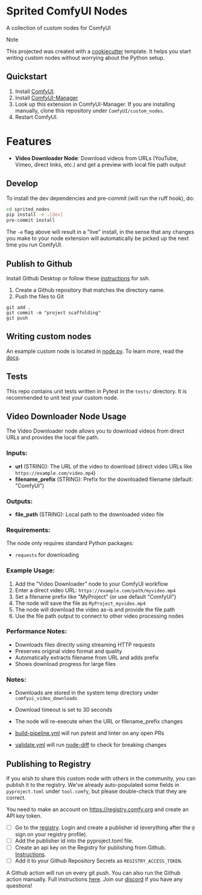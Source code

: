 # Sprited ComfyUI Nodes

A collection of custom nodes for ComfyUI

> [!NOTE]
> This projected was created with a [cookiecutter](https://github.com/Comfy-Org/cookiecutter-comfy-extension) template. It helps you start writing custom nodes without worrying about the Python setup.

## Quickstart

1. Install [ComfyUI](https://docs.comfy.org/get_started).
1. Install [ComfyUI-Manager](https://github.com/ltdrdata/ComfyUI-Manager)
1. Look up this extension in ComfyUI-Manager. If you are installing manually, clone this repository under `ComfyUI/custom_nodes`.
1. Restart ComfyUI.

# Features

- **Video Downloader Node**: Download videos from URLs (YouTube, Vimeo, direct links, etc.) and get a preview with local file path output

## Develop

To install the dev dependencies and pre-commit (will run the ruff hook), do:

```bash
cd sprited_nodes
pip install -e .[dev]
pre-commit install
```

The `-e` flag above will result in a "live" install, in the sense that any changes you make to your node extension will automatically be picked up the next time you run ComfyUI.

## Publish to Github

Install Github Desktop or follow these [instructions](https://docs.github.com/en/authentication/connecting-to-github-with-ssh/generating-a-new-ssh-key-and-adding-it-to-the-ssh-agent) for ssh.

1. Create a Github repository that matches the directory name. 
2. Push the files to Git
```
git add .
git commit -m "project scaffolding"
git push
``` 

## Writing custom nodes

An example custom node is located in [node.py](src/sprited_nodes/nodes.py). To learn more, read the [docs](https://docs.comfy.org/essentials/custom_node_overview).


## Tests

This repo contains unit tests written in Pytest in the `tests/` directory. It is recommended to unit test your custom node.
## Video Downloader Node Usage

The Video Downloader node allows you to download videos from direct URLs and provides the local file path.

### Inputs:
- **url** (STRING): The URL of the video to download (direct video URLs like `https://example.com/video.mp4`)
- **filename_prefix** (STRING): Prefix for the downloaded filename (default: "ComfyUI")

### Outputs:
- **file_path** (STRING): Local path to the downloaded video file

### Requirements:
The node only requires standard Python packages:
- `requests` for downloading

### Example Usage:
1. Add the "Video Downloader" node to your ComfyUI workflow
2. Enter a direct video URL: `https://example.com/path/myvideo.mp4`
3. Set a filename prefix like "MyProject" (or use default "ComfyUI")
4. The node will save the file as `MyProject_myvideo.mp4`
5. The node will download the video as-is and provide the file path
6. Use the file path output to connect to other video processing nodes

### Performance Notes:
- Downloads files directly using streaming HTTP requests
- Preserves original video format and quality
- Automatically extracts filename from URL and adds prefix
- Shows download progress for large files

### Notes:
- Downloads are stored in the system temp directory under `comfyui_video_downloads`
- Download timeout is set to 30 seconds
- The node will re-execute when the URL or filename_prefix changes


- [build-pipeline.yml](.github/workflows/build-pipeline.yml) will run pytest and linter on any open PRs
- [validate.yml](.github/workflows/validate.yml) will run [node-diff](https://github.com/Comfy-Org/node-diff) to check for breaking changes

## Publishing to Registry

If you wish to share this custom node with others in the community, you can publish it to the registry. We've already auto-populated some fields in `pyproject.toml` under `tool.comfy`, but please double-check that they are correct.

You need to make an account on https://registry.comfy.org and create an API key token.

- [ ] Go to the [registry](https://registry.comfy.org). Login and create a publisher id (everything after the `@` sign on your registry profile). 
- [ ] Add the publisher id into the pyproject.toml file.
- [ ] Create an api key on the Registry for publishing from Github. [Instructions](https://docs.comfy.org/registry/publishing#create-an-api-key-for-publishing).
- [ ] Add it to your Github Repository Secrets as `REGISTRY_ACCESS_TOKEN`.

A Github action will run on every git push. You can also run the Github action manually. Full instructions [here](https://docs.comfy.org/registry/publishing). Join our [discord](https://discord.com/invite/comfyorg) if you have any questions!

